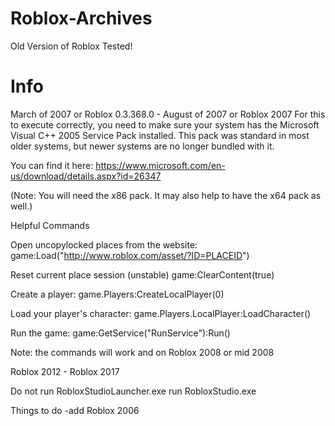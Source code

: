 # Roblox-Archives
Old Version of Roblox Tested!

Info
=================================================================================================================
March of 2007 or Roblox 0.3.368.0 - August of 2007 or Roblox 2007
For this to execute correctly, you need to make sure your system has the Microsoft Visual C++ 2005 Service Pack installed. This pack was standard in most older systems, but newer systems are no longer bundled with it.

You can find it here:
https://www.microsoft.com/en-us/download/details.aspx?id=26347

(Note: You will need the x86 pack. It may also help to have the x64 pack as well.)

Helpful Commands

Open uncopylocked places from the website:
game:Load("http://www.roblox.com/asset/?ID=PLACEID")

Reset current place session (unstable)
game:ClearContent(true)

Create a player:
game.Players:CreateLocalPlayer(0)

Load your player's character:
game.Players.LocalPlayer:LoadCharacter()

Run the game:
game:GetService("RunService"):Run()

Note: the commands will work and on Roblox 2008 or mid 2008

Roblox 2012 - Roblox 2017

Do not run RobloxStudioLauncher.exe run RobloxStudio.exe

Things to do
-add Roblox 2006
